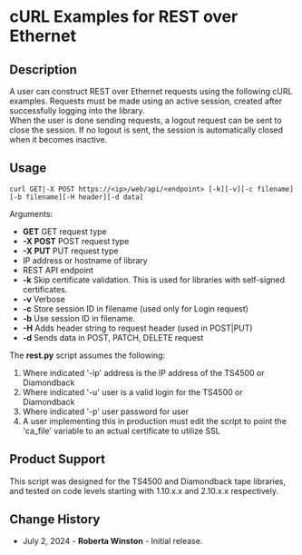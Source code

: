 


<!-- Name of the example script -->
# cURL Examples for REST over Ethernet

<!-- Description of what the example script does -->
## Description

A user can construct REST over Ethernet requests using the following cURL examples. 
Requests must be made using an active session, created after successfully logging into the library.  
When the user is done sending requests, a logout request can be sent to close the session.
If no logout is sent, the session is automatically closed when it becomes inactive.

<!-- Description of how to use the script -->
## Usage
```
curl GET|-X POST https://<ip>/web/api/<endpoint> [-k][-v][-c filename][-b filename][-H header][-d data]
```
Arguments:

  * **GET**                             GET request type 
  * **-X POST**                         POST request type
  * **-X PUT**                          PUT request type
  * **<ip>**                            IP address or hostname of library 
  * **<endpoint>**                      REST API endpoint
  * **-k**                              Skip certificate validation. This is used for libraries with self-signed certificates.
  * **-v** 	                            Verbose
  * **-c**  	                        Store session ID in filename (used only for Login request)
  * **-b** 	                            Use session ID in filename. 
  * **-H** 	                            Adds header string to request header (used in POST|PUT)
  * **-d**	                            Sends data in POST, PATCH, DELETE request
  



The **rest.py** script assumes the following:

  1. Where indicated '-ip' address is the IP address of the TS4500 or Diamondback
  2. Where indicated '-u' user is a valid login for the TS4500 or Diamondback
  3. Where indicated '-p' user password for user
  4. A user implementing this in production must edit the script to point the 'ca_file' variable to an actual certificate to utilize SSL


<!-- Show product support information here -->
## Product Support

This script was designed for the TS4500 and Diamondback tape libraries, and tested on code levels starting with 1.10.x.x and 2.10.x.x respectively.

<!-- Change history includes data and one line saying what changed -->
## Change History

  * July 2, 2024 - **Roberta Winston** - Initial release.


